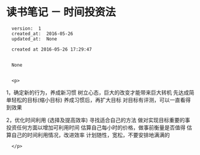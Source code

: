 
  # 读书笔记 － 时间投资法

      version:  1
      created_at:  2016-05-26
      updated_at:  None

      created at 2016-05-26 17:29:47 


      None


      <p>
      
1，确定新的行为，养成新习惯
	树立心态，巨大的改变才能带来巨大转机
	先达成简单轻松的目标(缩小目标)
	养成习惯后，再扩大目标
	对目标有评测，可以一直看得到效果


2，优化时间利用 (选择及提高效率)
	寻找适合自己的方法
	做对实现目标重要的事
	投资任何方面以增加可利用时间
	估算自己每小时的价格，做事前衡量是否值得
	估算自己的时间利用情况，改进效率
	计划随性，宽松，不要安排地满满的


      </p>

  
